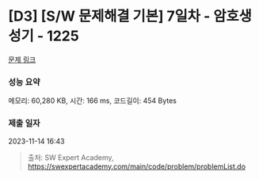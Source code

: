 # [D3] [S/W 문제해결 기본] 7일차 - 암호생성기 - 1225 

[문제 링크](https://swexpertacademy.com/main/code/problem/problemDetail.do?contestProbId=AV14uWl6AF0CFAYD) 

### 성능 요약

메모리: 60,280 KB, 시간: 166 ms, 코드길이: 454 Bytes

### 제출 일자

2023-11-14 16:43



> 출처: SW Expert Academy, https://swexpertacademy.com/main/code/problem/problemList.do